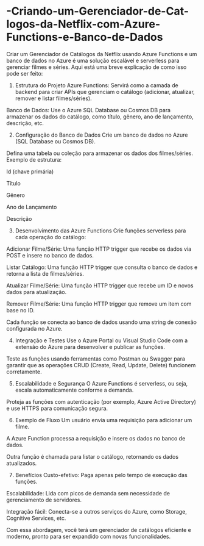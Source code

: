 # -Criando-um-Gerenciador-de-Cat-logos-da-Netflix-com-Azure-Functions-e-Banco-de-Dados

Criar um Gerenciador de Catálogos da Netflix usando Azure Functions e um banco de dados no Azure é uma solução escalável e serverless para gerenciar filmes e séries. Aqui está uma breve explicação de como isso pode ser feito:

1. Estrutura do Projeto
Azure Functions: Servirá como a camada de backend para criar APIs que gerenciam o catálogo (adicionar, atualizar, remover e listar filmes/séries).

Banco de Dados: Use o Azure SQL Database ou Cosmos DB para armazenar os dados do catálogo, como título, gênero, ano de lançamento, descrição, etc.

2. Configuração do Banco de Dados
Crie um banco de dados no Azure (SQL Database ou Cosmos DB).

Defina uma tabela ou coleção para armazenar os dados dos filmes/séries. Exemplo de estrutura:

Id (chave primária)

Título

Gênero

Ano de Lançamento

Descrição

3. Desenvolvimento das Azure Functions
Crie funções serverless para cada operação do catálogo:

Adicionar Filme/Série: Uma função HTTP trigger que recebe os dados via POST e insere no banco de dados.

Listar Catálogo: Uma função HTTP trigger que consulta o banco de dados e retorna a lista de filmes/séries.

Atualizar Filme/Série: Uma função HTTP trigger que recebe um ID e novos dados para atualização.

Remover Filme/Série: Uma função HTTP trigger que remove um item com base no ID.

Cada função se conecta ao banco de dados usando uma string de conexão configurada no Azure.

4. Integração e Testes
Use o Azure Portal ou Visual Studio Code com a extensão do Azure para desenvolver e publicar as funções.

Teste as funções usando ferramentas como Postman ou Swagger para garantir que as operações CRUD (Create, Read, Update, Delete) funcionem corretamente.

5. Escalabilidade e Segurança
O Azure Functions é serverless, ou seja, escala automaticamente conforme a demanda.

Proteja as funções com autenticação (por exemplo, Azure Active Directory) e use HTTPS para comunicação segura.

6. Exemplo de Fluxo
Um usuário envia uma requisição para adicionar um filme.

A Azure Function processa a requisição e insere os dados no banco de dados.

Outra função é chamada para listar o catálogo, retornando os dados atualizados.

7. Benefícios
Custo-efetivo: Paga apenas pelo tempo de execução das funções.

Escalabilidade: Lida com picos de demanda sem necessidade de gerenciamento de servidores.

Integração fácil: Conecta-se a outros serviços do Azure, como Storage, Cognitive Services, etc.

Com essa abordagem, você terá um gerenciador de catálogos eficiente e moderno, pronto para ser expandido com novas funcionalidades.
